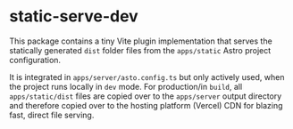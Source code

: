 # static-serve-dev

This package contains a tiny Vite plugin implementation that serves the statically generated
`dist` folder files from the `apps/static` Astro project configuration.

It is integrated in `apps/server/asto.config.ts` but only actively used, when the project
runs locally in `dev` mode. For production/in `build`, all `apps/static/dist` files are copied
over to the `apps/server` output directory and therefore copied over to the hosting platform (Vercel)
CDN for blazing fast, direct file serving.
